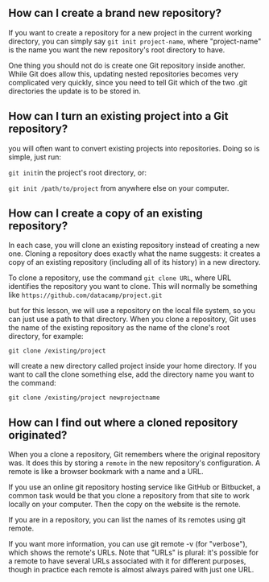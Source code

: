 ## How can I create a brand new repository?
If you want to create a repository for a new project in the current working directory, you can simply say ```git init project-name```, where "project-name" is the name you want the new repository's root directory to have.

One thing you should not do is create one Git repository inside another. While Git does allow this, updating nested repositories becomes very complicated very quickly, since you need to tell Git which of the two .git directories the update is to be stored in.

## How can I turn an existing project into a Git repository?
you will often want to convert existing projects into repositories. Doing so is simple, just run:

```git init```in the project's root directory, or:

```git init /path/to/project```
from anywhere else on your computer.

## How can I create a copy of an existing repository?
In each case, you will clone an existing repository instead of creating a new one. Cloning a repository does exactly what the name suggests: it creates a copy of an existing repository (including all of its history) in a new directory.

To clone a repository, use the command ```git clone URL```, where URL identifies the repository you want to clone. This will normally be something like
```https://github.com/datacamp/project.git```

but for this lesson, we will use a repository on the local file system, so you can just use a path to that directory. When you clone a repository, Git uses the name of the existing repository as the name of the clone's root directory, for example:

```git clone /existing/project```

will create a new directory called project inside your home directory. If you want to call the clone something else, add the directory name you want to the command:

```git clone /existing/project newprojectname```

## How can I find out where a cloned repository originated?
When you a clone a repository, Git remembers where the original repository was. It does this by storing a ```remote``` in the new repository's configuration. A remote is like a browser bookmark with a name and a URL.

If you use an online git repository hosting service like GitHub or Bitbucket, a common task would be that you clone a repository from that site to work locally on your computer. Then the copy on the website is the remote.

If you are in a repository, you can list the names of its remotes using git remote.

If you want more information, you can use git remote -v (for "verbose"), which shows the remote's URLs. Note that "URLs" is plural: it's possible for a remote to have several URLs associated with it for different purposes, though in practice each remote is almost always paired with just one URL.
